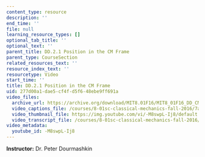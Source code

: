 ```yaml
---
content_type: resource
description: ''
end_time: ''
file: null
learning_resource_types: []
optional_tab_title: ''
optional_text: ''
parent_title: DD.2.1 Position in the CM Frame
parent_type: CourseSection
related_resources_text: ''
resource_index_text: ''
resourcetype: Video
start_time: ''
title: DD.2.1 Position in the CM Frame
uid: 277d00a1-dae5-cf4f-d5f6-48ebe9ff691a
video_files:
  archive_url: https://archive.org/download/MIT8.01F16/MIT8_01F16_DD_CMframe1_360p.mp4
  video_captions_file: /courses/8-01sc-classical-mechanics-fall-2016/7ac1f7d98d6759ebb6983637777284a8_-M8swpL-Ij8.vtt
  video_thumbnail_file: https://img.youtube.com/vi/-M8swpL-Ij8/default.jpg
  video_transcript_file: /courses/8-01sc-classical-mechanics-fall-2016/0058da0cdf29d73d8f27d2a6e3cace28_-M8swpL-Ij8.pdf
video_metadata:
  youtube_id: -M8swpL-Ij8
---
```


**Instructor:** Dr. Peter Dourmashkin